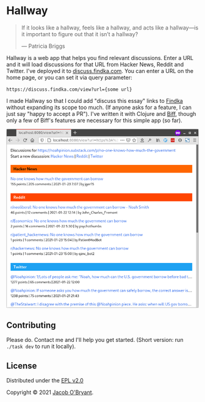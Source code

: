 # Hallway

> If it looks like a hallway, feels like a hallway, and acts like a hallway—is
> it important to figure out that it isn’t a hallway?
>
> — Patricia Briggs

Hallway is a web app that helps you find relevant discussions. Enter a URL and
it will load discussions for that URL from Hacker News, Reddit and Twitter.
I've deployed it to [discuss.findka.com](https://discuss.findka.com). You can
enter a URL on the home page, or you can set it via query parameter:

```
https://discuss.findka.com/view?url={some url}
```

I made Hallway so that I could add "discuss this essay" links to
[Findka](https://essays.findka.com) without expanding its scope too much. (If
anyone asks for a feature, I can just say "happy to accept a PR"). I've written
it with Clojure and [Biff](https://findka.com/biff), though only a few of
Biff's features are necessary for this simple app (so far).

![Hallway screenshot](screenshot.png)

## Contributing

Please do. Contact me and I'll help you get started. (Short version: run `./task dev` to run it locally).

## License

Distributed under the [EPL v2.0](LICENSE)

Copyright &copy; 2021 [Jacob O'Bryant](https://jacobobryant.com).
